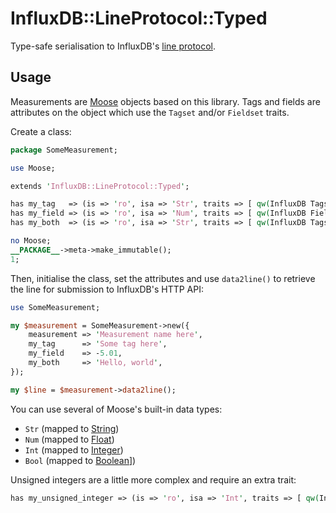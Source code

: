 # InfluxDB::LineProtocol::Typed

Type-safe serialisation to InfluxDB's
[line protocol](https://v2.docs.influxdata.com/v2.0/reference/syntax/line-protocol/).

## Usage

Measurements are [Moose](https://metacpan.org/pod/Moose) objects based on this
library. Tags and fields are attributes on the object which use the `Tagset`
and/or `Fieldset` traits.

Create a class:

```perl
package SomeMeasurement;

use Moose;

extends 'InfluxDB::LineProtocol::Typed';

has my_tag   => (is => 'ro', isa => 'Str', traits => [ qw(InfluxDB Tagset) ]);
has my_field => (is => 'ro', isa => 'Num', traits => [ qw(InfluxDB Fieldset) ]);
has my_both  => (is => 'ro', isa => 'Str', traits => [ qw(InfluxDB Tagset Fieldset) ]);

no Moose;
__PACKAGE__->meta->make_immutable();
1;
```

Then, initialise the class, set the attributes and use `data2line()` to retrieve
the line for submission to InfluxDB's HTTP API:

```perl
use SomeMeasurement;

my $measurement = SomeMeasurement->new({
    measurement => 'Measurement name here',
    my_tag      => 'Some tag here',
    my_field    => -5.01,
    my_both     => 'Hello, world',
});

my $line = $measurement->data2line();
```

You can use several of Moose's built-in data types:

* `Str` (mapped to [String](https://v2.docs.influxdata.com/v2.0/reference/syntax/line-protocol/#string))
* `Num` (mapped to [Float](https://v2.docs.influxdata.com/v2.0/reference/syntax/line-protocol/#float))
* `Int` (mapped to [Integer](https://v2.docs.influxdata.com/v2.0/reference/syntax/line-protocol/#integer))
* `Bool` (mapped to [Boolean](https://v2.docs.influxdata.com/v2.0/reference/syntax/line-protocol/#boolean)])

Unsigned integers are a little more complex and require an extra trait:

```perl
has my_unsigned_integer => (is => 'ro', isa => 'Int', traits => [ qw(InfluxDB Fieldset Unsigned) ]);
```